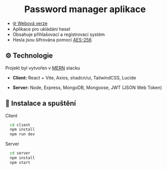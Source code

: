 
<h1 align="center">Password manager aplikace</h1>
<ul>
  <li><a href="https://app-62zq.onrender.com/">🌐 Webová verze</a></li>
  <li>Aplikace pro ukládání hesel</li>
  <li>Obsahuje přihlašovací a registrovací systém</li>
  <li>Hesla jsou šifrována pomocí <a href="https://cs.wikipedia.org/wiki/Advanced_Encryption_Standard">AES-256</a></li>
</ul>

## ⚙️ Technologie

<p>Projekt byl vytvořen v <a href="https://www.mongodb.com/resources/languages/mern-stack">MERN</a> stacku</p>

- **Client:** React + Vite, Axios, shadcn/ui, TailwindCSS, Lucide

- **Server:** Node, Express, MongoDB, Mongoose, JWT (JSON Web Token)

## 🚀 Instalace a spuštění

Client

```bash
  cd client
  npm install
  npm run dev
```
Server

```bash
  cd server
  npm install
  npm start
```
